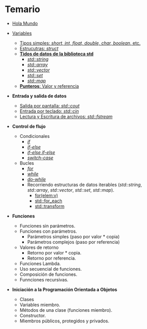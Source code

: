 # Temario

* [Hola Mundo](./temario/holamundo/README.md)
* [Variables](./temario/variables/README.md)
  * [Tipos simples: _short, int, float, double, char, boolean_, etc.](./temario/variables/tipossimples.md)
  * [Estrucutras: _struct_](./temario/variables/estructuras.md)
  * **[Tidos de datos de la biblioteca std](./temario/datosstd/README.md)**
    * [_std::string_](./temario/datosstd/string.md)
    * [_std::array_](./temario/datosstd/array.md)
    * [_std::vector_](./temario/datosstd/vector.md)
    * [_std::set_](./temario/datosstd/set.md)
    * [_std::map_](./temario/datosstd/map.md)
  * [**Punteros**: Valor y referencia](./temario/punteros.md/)

* **Entrada y salida de datos**
  * [Salida por pantalla: _std::cout_](./temario/inout/cincout.md)
  * [Entrada por teclado: _std::cin_](./temario/inout/cincout.md)
  * [Lectura y Escritura de archivos: _std::fstream_](./temario/inout/fstream.md)
* **Control de flujo**
  * Condicionales
    * [_if_](./temario/flujo/ifelse.md)
    * [_if-else_](./temario/flujo/ifelse.md)
    * [_if-else if-else_](./temario/flujo/ifelse.md)
    * [_switch-case_](./temario/flujo/switch.md)
  * Bucles
    * [_for_](./temario/flujo/for.md)
    * [_while_](./temario/flujo/while.md)
    * [_do-while_](./temario/flujo/dowhile.md)
    * Recorriendo estructuras de datos iterables (_std::string_, _std::array_, _std::vector_, _std::set_, _std::map_).
      * [for(elem:v)](./temario/flujo/forelem.md)
      * [std::for_each](./temario/flujo/foreach.md)
      * [std::transform](./temario/flujo/transform.md)
* **Funciones**

  * Funciones sin parámetros.
  * Funciones con parámetros.
    * Parámetros simples (paso por valor * copia)
    * Parámetros complejos (paso por referencia)
  * Valores de retorno
    * Retorno por valor * copia.
    * Retorno por referencia.
  * Funciones Lambda.
  * Uso secuencial de funciones.
  * Composición de funciones.
  * Funnciones recursivas.

* **Iniciación a la Programación Orientada a Objetos**
  * Clases
  * Variables miembro.
  * Métodos de una clase (funciones miembro).
  * Constructor.
  * Miembros públicos, protegidos y privados.